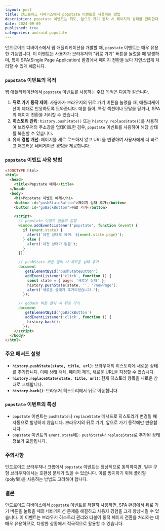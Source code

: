 ```yaml
---
layout: post
title: 안드로이드 디바이스에서 popstate 이벤트를 사용하는 방법
description: popstate 이벤트는 뒤로, 앞으로 가기 동작 시 페이지의 상태를 관리한다
date: 2024-09-09
published: true
categories: android popstate
---
```


안드로이드 디바이스에서 웹 애플리케이션을 개발할 때, `popstate` 이벤트는 매우 유용한 기능입니다. 이 이벤트는 사용자가 브라우저의 "뒤로 가기" 버튼을 눌렀을 때 발생하며, 특히 SPA(Single Page Application) 환경에서 페이지 전환을 보다 자연스럽게 처리할 수 있게 해줍니다.

### `popstate` 이벤트의 목적

웹 애플리케이션에서 `popstate` 이벤트를 사용하는 주요 목적은 다음과 같습니다.

1. **뒤로 가기 동작 제어**: 사용자가 브라우저의 뒤로 가기 버튼을 눌렀을 때, 애플리케이션이 제대로 반응하도록 도와줍니다. 예를 들어, 특정 섹션이나 모달을 닫거나, SPA의 페이지 전환을 처리할 수 있습니다.
2. **히스토리 관리**: `history.pushState()` 또는 `history.replaceState()`를 사용하여 브라우저의 주소창을 업데이트한 경우, `popstate` 이벤트를 사용하여 해당 상태를 복원할 수 있습니다.
3. **유저 경험 개선**: 페이지를 새로 로드하지 않고 URL을 변경하여 사용자에게 더 빠르고 매끄러운 네비게이션 경험을 제공합니다.

### `popstate` 이벤트 사용 방법

```html
<!DOCTYPE html>
<html>
  <head>
    <title>Popstate 예제</title>
  </head>
  <body>
    <h1>Popstate 이벤트 예제</h1>
    <button id="pushStateButton">페이지 상태 추가</button>
    <button id="goBackButton">뒤로 가기</button>

    <script>
      // popstate 이벤트 핸들러 설정
      window.addEventListener('popstate', function (event) {
        if (event.state) {
          alert(`이전 상태로 복귀: ${event.state.page}`);
        } else {
          alert('이전 상태가 없음');
        }
      });

      // pushState 버튼 클릭 시 새로운 상태 추가
      document
        .getElementById('pushStateButton')
        .addEventListener('click', function () {
          const state = { page: '새로운 상태' };
          history.pushState(state, '', '?newPage');
          alert('새로운 상태가 추가되었습니다.');
        });

      // goBack 버튼 클릭 시 뒤로 가기
      document
        .getElementById('goBackButton')
        .addEventListener('click', function () {
          history.back();
        });
    </script>
  </body>
</html>
```

### 주요 메서드 설명

- **`history.pushState(state, title, url)`**: 브라우저의 히스토리에 새로운 상태를 추가합니다. 이때 상태 객체, 페이지 제목, 새로운 URL을 지정할 수 있습니다.
- **`history.replaceState(state, title, url)`**: 현재 히스토리 항목을 새로운 상태로 교체합니다.
- **`history.back()`**: 브라우저 히스토리에서 뒤로 이동합니다.

### `popstate` 이벤트의 특성

- `popstate` 이벤트는 `pushState`나 `replaceState` 메서드로 히스토리가 변경될 때 자동으로 발생하지 않습니다. 브라우저의 뒤로 가기, 앞으로 가기 동작에만 반응합니다.
- `popstate` 이벤트의 `event.state`에는 `pushState`나 `replaceState`로 추가된 상태 정보가 포함됩니다.

### 주의사항

안드로이드 브라우저나 크롬에서 `popstate` 이벤트는 정상적으로 동작하지만, 일부 구형 브라우저에서는 호환성 문제가 있을 수 있습니다. 이를 방지하기 위해 폴리필(polyfill)을 사용하는 방법도 고려해야 합니다.

### 결론

안드로이드 디바이스에서 `popstate` 이벤트를 적절히 사용하면, SPA 환경에서 뒤로 가기 버튼을 눌렀을 때의 네비게이션 문제를 해결하고 사용자 경험을 크게 향상시킬 수 있습니다. 이 이벤트는 브라우저 히스토리 관리와 더불어 동적 페이지 전환을 처리하는 데 매우 유용하므로, 다양한 상황에서 적극적으로 활용할 수 있습니다.
